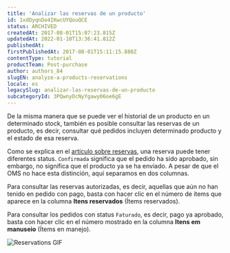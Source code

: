 ```yaml
---
title: 'Analizar las reservas de un producto'
id: 1xdDyqnDo4IKwcUYQouQCE
status: ARCHIVED
createdAt: 2017-08-01T15:07:23.815Z
updatedAt: 2022-01-10T13:36:41.812Z
publishedAt: 
firstPublishedAt: 2017-08-01T15:11:15.880Z
contentType: tutorial
productTeam: Post-purchase
author: authors_84
slugEN: analyze-a-products-reservations
locale: es
legacySlug: analizar-las-reservas-de-un-producto
subcategoryId: 3PQwnyOcNyYgawy06oe6gE
---
```


De la misma manera que se puede ver el historial de un producto en un determinado stock, también es posible consultar las reservas de un producto, es decir, consultar qué pedidos incluyen determinado producto y el estado de esa reserva.

Como se explica en el [artículo sobre reservas](http://help.vtex.com/es/tutorial/como-se-maneja-la-reserva/), una reserva puede tener diferentes status. `Confirmada` significa que el pedido ha sido aprobado, sin embargo, no significa que el producto ya se ha enviado. A pesar de que el OMS no hace esta distinción, aquí separamos en dos columnas.

Para consultar las reservas autorizadas, es decir, aquellas que aún no han tenido en pedido con pago, basta con hacer clic en el número de ítems que aparece en la columna **Itens reservados** (Ítems reservados).

Para consultar los pedidos con status `Faturado`, es decir, pago ya aprobado, basta con hacer clic en el número mostrado en la columna **Itens em manuseio** (Ítems en manejo).

![Reservations GIF](https://images.contentful.com/alneenqid6w5/4xUy1O7pUA66UaQkcuU0au/53f39fe9b3cbe2f4c3e2a8e6316e66a9/Reservations.gif)
